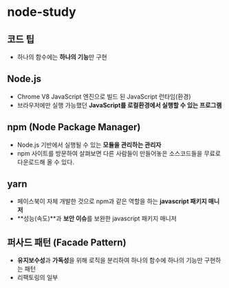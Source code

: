 # node-study

## 코드 팁

-   하나의 함수에는 **하나의 기능**만 구현

## Node.js

-   Chrome V8 JavaScript 엔진으로 빌드 된 JavaScript 런타임(환경)
-   브라우저에만 실행 가능했던 **JavaScript를 로컬환경에서 실행할 수 있는 프로그램**

## npm (Node Package Manager)

-   Node.js 기반에서 실행될 수 있는 **모듈을 관리하는 관리자**
-   npm 사이트를 방문하여 살펴보면 다른 사람들이 만들어놓은 소스코드들을 무료로 다운로드해 올 수 있다.

## yarn

-   페이스북이 자체 개발한 것으로 npm과 같은 역할을 하는 **javascript 패키지 매니저**
-   **성능(속도)**과 **보안 이슈**를 보완한 javascript 패키지 매니저

## 퍼사드 패턴 (Facade Pattern)

-   **유지보수성**과 **가독성**을 위해 로직을 분리하여 하나의 함수에 하나의 기능만 구현하는 패턴
-   리팩토링의 일부
